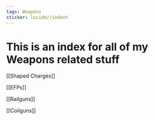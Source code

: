 ```yaml
---
tags: Weapons
sticker: lucide//indent
---
```

# This is an index for all of my Weapons related stuff

[[Shaped Charges]]

[[EFPs]]

[[Railguns]]

[[Coilguns]]